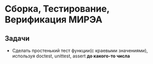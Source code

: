 # Сборка, Тестирование, Верификация МИРЭА

## Задачи

- Сделать простенький тест функции(с краевыми значениями), используя doctest, unittest, assert **до какого-то числа**
